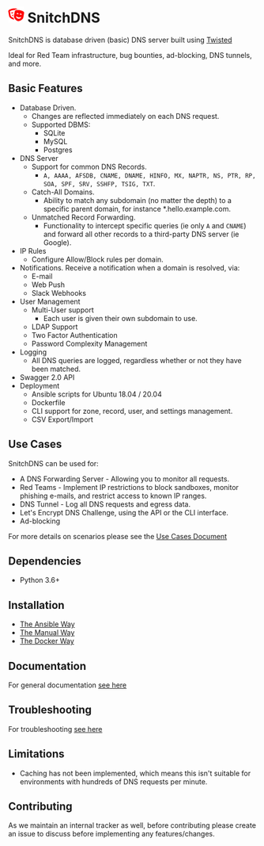 # ![](docs/images/icon32.png) SnitchDNS

SnitchDNS is database driven (basic) DNS server built using [Twisted](https://github.com/twisted/twisted)

Ideal for Red Team infrastructure, bug bounties, ad-blocking, DNS tunnels, and more. 

## Basic Features

* Database Driven.
  * Changes are reflected immediately on each DNS request.
  * Supported DBMS:
    * SQLite
    * MySQL
    * Postgres
* DNS Server
  * Support for common DNS Records.
    * `A, AAAA, AFSDB, CNAME, DNAME, HINFO, MX, NAPTR, NS, PTR, RP, SOA, SPF, SRV, SSHFP, TSIG, TXT`.
  * Catch-All Domains.
    * Ability to match any subdomain (no matter the depth) to a specific parent domain, for instance *.hello.example.com.
  * Unmatched Record Forwarding.
    * Functionality to intercept specific queries (ie only `A` and `CNAME`) and forward all other records to a third-party DNS server (ie Google).
* IP Rules
  * Configure Allow/Block rules per domain.
* Notifications. Receive a notification when a domain is resolved, via:
  * E-mail
  * Web Push
  * Slack Webhooks
* User Management
  * Multi-User support
    * Each user is given their own subdomain to use.
  * LDAP Support
  * Two Factor Authentication
  * Password Complexity Management
* Logging
  * All DNS queries are logged, regardless whether or not they have been matched.
* Swagger 2.0 API
* Deployment
  * Ansible scripts for Ubuntu 18.04 / 20.04
  * Dockerfile
  * CLI support for zone, record, user, and settings management.
  * CSV Export/Import 
  
## Use Cases

SnitchDNS can be used for:

* A DNS Forwarding Server - Allowing you to monitor all requests.
* Red Teams - Implement IP restrictions to block sandboxes, monitor phishing e-mails, and restrict access to known IP ranges.
* DNS Tunnel - Log all DNS requests and egress data.
* Let's Encrypt DNS Challenge, using the API or the CLI interface.
* Ad-blocking

For more details on scenarios please see the [Use Cases Document](docs/use_cases.md)

## Dependencies

* Python 3.6+

## Installation

* [The Ansible Way](docs/setup/ansible.md)
* [The Manual Way](docs/setup/manual.md)
* [The Docker Way](docs/setup/docker.md)

## Documentation

For general documentation [see here](docs/general/index.md)

## Troubleshooting

For troubleshooting [see here](docs/general/troubleshooting.md)

## Limitations

* Caching has not been implemented, which means this isn't suitable for environments with hundreds of DNS requests per minute.

## Contributing

As we maintain an internal tracker as well, before contributing please create an issue to discuss before implementing any features/changes.
